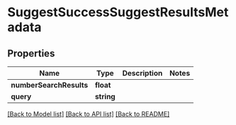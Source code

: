 # SuggestSuccessSuggestResultsMetadata

## Properties
Name | Type | Description | Notes
------------ | ------------- | ------------- | -------------
**numberSearchResults** | **float** |  | 
**query** | **string** |  | 

[[Back to Model list]](../README.md#documentation-for-models) [[Back to API list]](../README.md#documentation-for-api-endpoints) [[Back to README]](../README.md)


